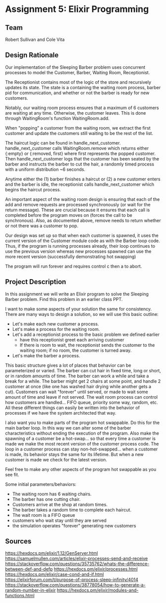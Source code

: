 # Assignment 5: Elixir Programming

## Team
Robert Sullivan and Cole Vita

## Design Rationale
Our implementation of the Sleeping Barber problem uses concurrent processes to model the Customer, Barber, Waiting Room, Receptionist.

The Receptionist contains most of the logic of the store and recursively updates its state. The state is a containing the waiting room process, barber pid for communication, and whether or not the barber is ready for new customers.

Notably, our waiting room process ensures that a maximum of 6 customers are waiting at any time. Otherwise, the customer leaves. This is done through WaitingRoom's function WaitingRoom.add.

When "popping" a customer from the waiting room, we extract the first customer and update the customers still waiting to be the rest of the list.

The haircut logic can be found in handle_next_customer. handle_next_customer calls WaitingRoom.remove which returns either {:empty} or {:removed, first} where first represents the popped customer. Then handle_next_customer logs that the customer has been seated by the barber and instructs the barber to cut the hair, a randomly timed process with a uniform distribution ~6 seconds.

Anytime either the (1) barber finishes a haircut or (2) a new customer enters and the barber is idle, the receptionist calls handle_next_customer which begins the haircut process.

An important aspect of the waiting room design is ensuring that each of the add and remove requests are processed synchronously (or wait for the return message). These are crucial because it ensures that each call is completed before the program moves on (forces the call to be synchronous). Also, as documented above, remove needs to return whether or not there was a customer to pop.

Our design was set up so that when each customer is spawned, it uses the current version of the Customer module code as with the Barber loop code. Thus, if the program is running processes already, their loop continues to use the previous version whereas new processes spawned can use the more recent version (successfully demonstrating hot swapping)

The program will run forever and requires control c then a to abort.

## Project Description
In this assignment we will write an Elixir program to solve the Sleeping Barber problem. Find this problem in an earlier class PPT.

I want to make some aspects of your solution the same for consistency. There are many ways to design a solution, so we will use this basic outline:
- Let's make each new customer a process.
- Let's make a process for the waiting room.  
- Let's add a receptionist process to the basic problem we defined earlier
  - have this receptionist greet each arriving customer
  - If there is room to wait, the receptionist sends the customer to the waiting room; if no room, the customer is turned away.
- Let's make the barber a process.  
  
This basic structure gives a lot of places that behavior can be parameterized or varied. The barber can cut hair in fixed time, long or short, or in random amounts of time. The barber can work a while and take a break for a while. The barber might get 2 chairs at some point, and handle 2 customer at once (like one has washed hair drying while another gets a cut). Customers can wait "forever" until served, or made to wait some amount of time and leave if not served. The wait room process can control how customers are handled... FIFO queue, priority some way, random, etc. All these different things can easily be written into the behavior of processes if we have the system architected that way.

I also want you to make parts of the program hot swappable. Do this for the main barber loop. In this way we can alter some of the barber characteristics without ending the execution of the program. Also make the spawning of a customer be a hot-swap... so that every time a customer is made we make the most recent version of the customer process code. The loop in a customer process can stay non-hot-swapped... when a customer is made, its behavior stays the same for its lifetime. But when a new customer is made we check for the latest version.

Feel free to make any other aspects of the program hot swappable as you see fit.

Some initial parameters/behaviors:

- The waiting room has 6 waiting chairs.  
- The barber has one cutting chair.
- Customers arrive at the shop at random times.
- The barber takes a random time to complete each haircut.
- The wait room is a FIFO queue
- customers who wait stay until they are served
- the simulation operates "forever" generating new customers

## Sources
https://hexdocs.pm/elixir/1.12/GenServer.html
https://samuelmullen.com/articles/elixir-processes-send-and-receive
https://stackoverflow.com/questions/35735762/whats-the-difference-between-def-and-defp
https://hexdocs.pm/elixir/processes.html 
https://hexdocs.pm/elixir/case-cond-and-if.html
https://elixirforum.com/t/purpose-of-process-sleep-infinity/4014
https://stackoverflow.com/questions/38778054/how-to-generate-a-random-number-in-elixir
https://hexdocs.pm/elixir/modules-and-functions.html
